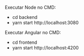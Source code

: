 Executar Node no CMD:
- cd backend
- yarn start
http://localhost:3080

Executar Angular no CMD:
- cd frontend
- yarn start
http://localhost:4200
